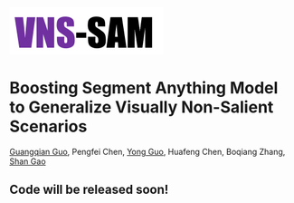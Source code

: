 <img src="fig1.png" alt="fig1" style="zoom:50%;" />

# Boosting Segment Anything Model to Generalize Visually Non-Salient Scenarios

[Guangqian Guo](https://guangqian-guo.github.io/), Pengfei Chen, [Yong Guo](https://www.guoyongcs.com/), Huafeng Chen, Boqiang Zhang, [Shan Gao](https://teacher.nwpu.edu.cn/2018010158.html)



## Code will be released soon!

